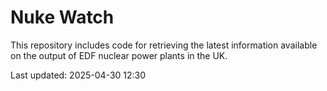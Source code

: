 # Nuke Watch

This repository includes code for retrieving the latest information available on the output of EDF nuclear power plants in the UK.

Last updated: 2025-04-30 12:30